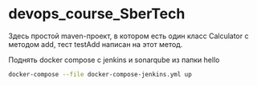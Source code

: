 # devops_course_SberTech

Здесь простой maven-проект, в котором есть один класс Calculator с методом add, тест testAdd написан на этот метод.

Поднять docker compose с jenkins и sonarqube из папки hello
```bash
docker-compose --file docker-compose-jenkins.yml up
```
